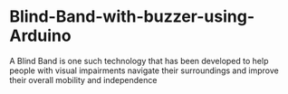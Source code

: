 # Blind-Band-with-buzzer-using-Arduino
A Blind Band is one such technology that has been developed to help people with visual impairments navigate their surroundings and improve their overall mobility and independence
